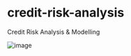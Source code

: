 # credit-risk-analysis
Credit Risk Analysis &amp; Modelling

![image](https://user-images.githubusercontent.com/89021592/215140193-075a562c-8ca7-46e7-9661-79f80e94a28f.png)

